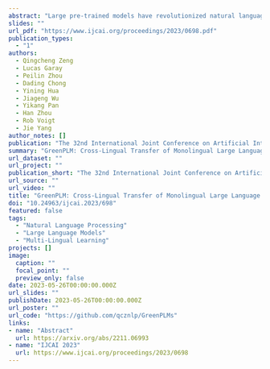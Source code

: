 ```yaml
---
abstract: "Large pre-trained models have revolutionized natural language processing (NLP) research and applications, but high training costs and limited data resources have prevented their benefits from being shared equally amongst speakers of all the world's languages. To address issues of cross-linguistic access to such models and reduce energy consumption for sustainability during large-scale model training, this study proposes an effective and energy-efficient framework called GreenPLM that uses bilingual lexicons to directly ``translate'' pre-trained language models of one language into another at almost no additional cost. We validate this approach in 18 languages' BERT models and show that this framework is comparable to, if not better than, other heuristics with high training costs. In addition, given lightweight continued pre-training on limited data where available, this framework outperforms the original monolingual language models in six out of seven tested languages with up to 200x less pre-training efforts. Aiming at the Leave No One Behind Principle (LNOB), our approach manages to reduce inequalities between languages and energy consumption greatly. We make our codes and models publicly available at https://github.com/qcznlp/GreenPLMs."
slides: ""
url_pdf: "https://www.ijcai.org/proceedings/2023/0698.pdf"
publication_types:
  - "1"
authors:
  - Qingcheng Zeng
  - Lucas Garay
  - Peilin Zhou
  - Dading Chong
  - Yining Hua
  - Jiageng Wu
  - Yikang Pan
  - Han Zhou
  - Rob Voigt
  - Jie Yang
author_notes: []
publication: "The 32nd International Joint Conference on Artificial Intelligence (IJCAI), 2023"
summary: "GreenPLM: Cross-Lingual Transfer of Monolingual Large Language Models at Almost No Cost"
url_dataset: ""
url_project: ""
publication_short: "The 32nd International Joint Conference on Artificial Intelligence (IJCAI)"
url_source: ""
url_video: ""
title: "GreenPLM: Cross-Lingual Transfer of Monolingual Large Language Models at Almost No Cost"
doi: "10.24963/ijcai.2023/698"
featured: false
tags: 
  - "Natural Language Processing"
  - "Large Language Models"
  - "Multi-Lingual Learning"
projects: []
image:
  caption: ""
  focal_point: ""
  preview_only: false
date: 2023-05-26T00:00:00.000Z
url_slides: ""
publishDate: 2023-05-26T00:00:00.000Z
url_poster: ""
url_code: "https://github.com/qcznlp/GreenPLMs"
links:
- name: "Abstract"
  url: https://arxiv.org/abs/2211.06993
- name: "IJCAI 2023"
  url: https://www.ijcai.org/proceedings/2023/0698
---
```

